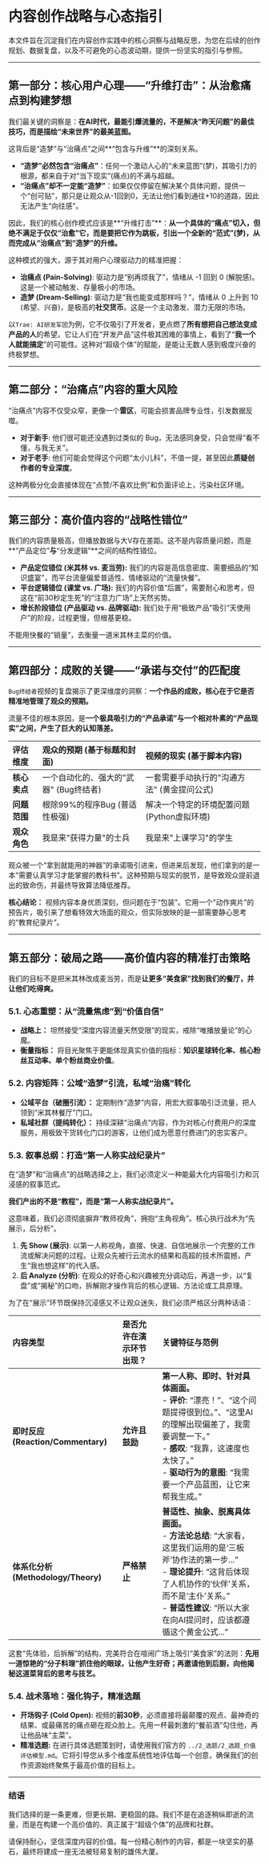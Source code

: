 # 内容创作战略与心态指引

本文件旨在沉淀我们在内容创作实践中的核心洞察与战略反思，为您在后续的创作规划、数据复盘，以及不可避免的心态波动期，提供一份坚实的指引与参照。

---

## 第一部分：核心用户心理——“升维打击”：从治愈痛点到构建梦想

我们最关键的洞察是：**在AI时代，最能引爆流量的，不是解决“昨天问题”的最佳技巧，而是描绘“未来世界”的最美蓝图。**

这背后是“造梦”与“治痛点”之间**“包含与升维”**的深刻关系。

-   **“造梦”必然包含“治痛点”**：任何一个激动人心的“未来蓝图”(梦)，其吸引力的根源，都来自于对“当下现实”(痛点)的不满与超越。
-   **“治痛点”却不一定能“造梦”**：如果仅仅停留在解决某个具体问题，提供一个“创可贴”，那只是让观众从-1回到0，无法让他们看到通往+10的道路，因此无法产生“向往感”。

因此，我们的核心创作模式应该是**“升维打击”**：**从一个具体的“痛点”切入，但绝不满足于仅仅“治愈”它，而是要把它作为跳板，引出一个全新的“范式”(梦)，从而完成从“治痛点”到“造梦”的升维。**

这种模式的强大，源于其对用户心理驱动力的精准把握：

- **治痛点 (Pain-Solving)**: 驱动力是“别再烦我了”，情绪从 -1 回到 0 (解脱感)。这是一个被动触发、存量极小的市场。
- **造梦 (Dream-Selling)**: 驱动力是“我也能变成那样吗？”，情绪从 0 上升到 10 (希望、兴奋)，是极高的**社交货币**。这是一个主动激发、潜力无限的市场。

以`Trae: AI研发军团`为例，它不仅吸引了开发者，更点燃了**所有想把自己想法变成产品的人**的希望。它让人们在“开发产品”这件极其困难的事情上，看到了“**我一个人就能搞定**”的可能性。这种对“超级个体”的赋能，是能让无数人感到极度兴奋的终极梦想。

---

## 第二部分：“治痛点”内容的重大风险

“治痛点”内容不仅受众窄，更像一个**雷区**，可能会损害品牌专业性，引发数据反噬。

- **对于新手**: 他们很可能还没遇到过类似的 Bug，无法感同身受，只会觉得“看不懂，与我无关”。
- **对于老手**: 他们可能会觉得这个问题“太小儿科”，不值一提，甚至因此**质疑创作者的专业深度**。

这种两极分化会直接体现在“点赞/不喜欢比例”和负面评论上，污染社区环境。

---

## 第三部分：高价值内容的“战略性错位”

我们的内容质量极高，但播放数据与大V存在差距。这不是内容质量问题，而是**“产品定位”**与**“分发逻辑”**之间的结构性错位。

-   **产品定位错位 (米其林 vs. 麦当劳):** 我们的内容是高信息密度、需要细品的“知识盛宴”，而平台流量偏爱普适性、情绪驱动的“流量快餐”。
-   **平台逻辑错位 (课堂 vs. 广场):** 我们的内容价值“后置”，需要耐心和思考，但这在“前30秒定生死”的“注意力广场”上天然劣势。
-   **增长阶段错位 (产品驱动 vs. 品牌驱动):** 我们处于用“极致产品”吸引“天使用户”的阶段，过程更慢，但根基更稳。

不能用快餐的“销量”，去衡量一道米其林主菜的价值。

---

## 第四部分：成败的关键——“承诺与交付”的匹配度

`Bug终结者`视频的复盘揭示了更深维度的洞察：**一个作品的成败，核心在于它是否精准地管理了观众的预期。**

流量不佳的根本原因，是**一个极具吸引力的“产品承诺”与一个相对朴素的“产品现实”之间，产生了巨大的认知落差。**

| 评估维度 | 观众的预期 (基于标题和封面) | 视频的现实 (基于脚本内容) |
| :--- | :--- | :--- |
| **核心卖点** | 一个自动化的、强大的"武器" (Bug终结者) | 一套需要手动执行的"沟通方法" (黄金提问公式) |
| **问题范围** | 根除99%的程序Bug (普适性极强) | 解决一个特定的环境配置问题 (Python虚拟环境) |
| **观众角色** | 我是来"获得力量"的士兵 | 我是来"上课学习"的学生 |

观众被一个“拿到就能用的神器”的承诺吸引进来，但进来后发现，他们拿到的是一本“需要认真学习才能掌握的教科书”。这种预期与现实的脱节，是导致观众提前退出的致命伤，并最终导致算法降低推荐。

**核心结论：** 视频内容本身优质深刻，但问题在于“包装”。它用一个“动作爽片”的预告片，吸引来了想看特效大场面的观众，但实际放映的是一部需要静心思考的“教育纪录片”。

---

## 第五部分：破局之路——高价值内容的精准打击策略

我们的目标不是把米其林改成麦当劳，而是**让更多“美食家”找到我们的餐厅，并让他们吃得爽。**

### 5.1. 心态重塑：从“流量焦虑”到“价值自信”

-   **战略上：** 坦然接受“深度内容流量天然受限”的现实，戒除“唯播放量论”的心魔。
-   **衡量指标：** 将目光聚焦于更能体现真实价值的指标：**知识星球转化率、核心粉丝互动率、单个粉丝商业价值**。

### 5.2. 内容矩阵：公域“造梦”引流，私域“治痛”转化

-   **公域平台（破圈引流）：** 定期制作“造梦”内容，用宏大叙事吸引泛流量，把人领到“米其林餐厅”门口。
-   **私域社群（提纯转化）：** 持续深耕“治痛点”内容，作为对核心付费用户的深度服务，用极致干货转化门口的游客，让他们成为愿意付费进门的忠实客户。

### 5.3. 叙事总纲：打造“第一人称实战纪录片”

在“造梦”和“治痛点”的战略选择之上，我们必须定义一种能最大化内容吸引力和沉浸感的叙事范式。

**我们产出的不是“教程”，而是“第一人称实战纪录片”。**

这意味着，我们必须彻底摒弃“教师视角”，拥抱“主角视角”。核心执行战术为“先展示，后分析”。

1.  **先 Show (展示)**: 以第一人称视角，直接、快速、自信地展示一个完整的工作流或解决问题的过程。让观众先被行云流水的结果和高超的技术所震撼，产生“我也想这样”的代入感。
2.  **后 Analyze (分析)**: 在观众的好奇心和兴趣被充分调动后，再退一步，以“复盘”或“揭秘”的口吻，拆解刚才操作背后的核心逻辑、方法论或工具原理。

为了在“展示”环节既保持沉浸感又不让观众迷失，我们必须严格区分两种话语：

| 内容类型 | 是否允许在演示环节出现？ | 关键特征与范例 |
| :--- | :--- | :--- |
| **即时反应 (Reaction/Commentary)** | **允许且鼓励** | **第一人称、即时、针对具体画面。** <br> - **评价**: “漂亮！”、“这个问题提得很到位。”、“这里AI的理解出现偏差了，我需要调整一下。”<br> - **感叹**: “我靠，这速度也太快了。”<br> - **驱动行为的意图**: “我需要一个产品蓝图，让它来帮我生成。” |
| **体系化分析 (Methodology/Theory)** | **严格禁止** | **普适性、抽象、脱离具体画面。** <br> - **方法论总结**: “大家看，这里我们运用的是‘三板斧’协作法的第一步...” <br> - **理论提升**: “这背后体现了人机协作的‘伙伴’关系，而不是‘主仆’关系。” <br> - **普适性建议**: “所以大家在向AI提问时，应该都遵循这个黄金公式...” |

这套“先体验，后拆解”的结构，完美符合在喧闹广场上吸引“美食家”的法则：**先用一道惊艳的“分子料理”抓住他的眼球，让他产生好奇；再邀请他到后厨，向他揭秘这道菜背后的思考与技艺。**

### 5.4. 战术落地：强化钩子，精准选题

-   **开场钩子 (Cold Open):** 视频的**前30秒**，必须直接将最颠覆的观点、最神奇的结果、或最痛苦的痛点砸在观众脸上。先用一杯最刺激的“餐前酒”勾住他，再让他品味“主菜”。
-   **精准选题:** 在进行具体选题策划时，请使用我们官方的 `../2_选题/2_选题_价值评估模型.md`。它将引导您从多个维度系统性地评估每一个创意，确保我们的创作资源始终聚焦于最高价值的目标上。

---

### 结语

我们选择的是一条更难，但更长期、更稳固的路。我们不是在追逐稍纵即逝的流量，而是在构建一个高价值的、真正属于“超级个体”的品牌和社群。

请保持耐心，坚信深度内容的价值。每一份精心制作的内容，都是一块坚实的基石，最终将建成一座无法被轻易复制的雄伟大厦。